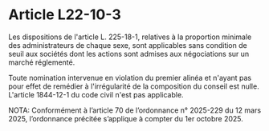 # Article L22-10-3

Les dispositions de l'article L. 225-18-1, relatives à la proportion minimale des administrateurs de chaque sexe, sont applicables sans condition de seuil aux sociétés dont les actions sont admises aux négociations sur un marché réglementé.

Toute nomination intervenue en violation du premier alinéa et n'ayant pas pour effet de remédier à l'irrégularité de la composition du conseil est nulle. L'article 1844-12-1 du code civil n'est pas applicable.

NOTA:
Conformément à l’article 70 de l’ordonnance n° 2025-229 du 12 mars 2025, l’ordonnance précitée s’applique à compter du 1er octobre 2025.
